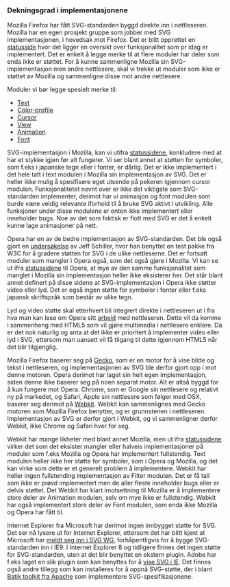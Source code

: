 
### Dekningsgrad i implementasjonene ###

Mozilla Firefox har fått SVG-standarden byggd direkte inn i nettleseren. Mozilla har
en egen prosjekt gruppe som jobber med SVG implementasjonen, i hovedsak mot Firefox.
Det er blitt opprettet en [statusside][7] hvor det ligger en oversikt over funksjonalitet
som pr idag er implementert. Det er enkelt å legge merke til at flere moduler har
deler som enda ikke er støttet. For å kunne sammenligne Mozilla sin SVG-implementasjon
men andre nettlesere, skal vi trekke ut moduler som ikke er støttet av Mozilla og
sammenligne disse mot andre nettlesere.

Moduler vi bør legge spesielt merke til:

 * [Text][1]
 * [Color-profile][2]
 * [Cursor][3]
 * [View][4]
 * [Animation][5]
 * [Font][6]

SVG-implementasjon i Mozilla, kan vi utifra [statussidene][7], konkludere med at har et
stykke igjen før alt fungerer. Vi ser blant annet at støtten for symboler, som f.eks i
japanske tegn eller i fonter, er dårlig. Det er ikke implementert i det hele tatt i text
modulen i Mozilla sin implementasjon av SVG. Det er heller ikke mulig å spesifisere eget
utsende på pekeren igjennom cursor modulen. Funksjonalitetet nevnt over er ikke det
viktigste som SVG-standarden implementer, derimot har vi animasjon og font modulen
som burde være veldig relevante iforhold til å bruke SVG aktivt i utvikling. Alle
funksjoner under disse modulene er enten ikke implementert eller inneholder bugs. 
Noe av det som faktisk er flott med SVG er det å enkelt kunne lage animasjoner på nett.

Opera har en av de bedre implementasjon av SVG-standarden. Det ble også gjort en
[undersøkelse][8] av Jeff Schiller, hvor han benyttet en test pakke fra W3C for å gradere
støtten for SVG i de ulike nettleserne. Det er fortsatt moduler som mangler i Opera også,
som det også gjøre i Mozilla. Vi kan se ut ifra [statussidene][9] til Opera, at
mye av den samme funksjonalitet som manglet i Mozilla sin implementasjon heller ikke
eksisterer her. Det står blant annet definert på disse sidene at SVG-implementasjon
i Opera ikke støtter video eller lyd. Det er også ingen støtte for symboler i fonter
eller f.eks japansk skriftspråk som består av ulike tegn.

Lyd og video støtte skal etterhvert bli integrert direkte i nettleseren ut i fra
hva man kan lese om Opera sitt [arbeid][10] med nettleseren. Dette vil da komme i
sammenheng med HTML5 som vil gjøre multimedia i nettlesere enklere. Da er det nok
naturlig og anta at det ikke er prioritert å implementer video eller lyd i SVG,
ettersom man uansett vil få tilgang til dette igjennom HTML5 når det blir tilgjenglig.

Mozilla Firefox baserer seg på [Gecko][11], som er en motor for å vise bilde og tekst i
nettleseren, og implementasjonen av SVG ble derfor gjort opp i mot denne motoren.
Opera derimot har laget sin helt egen implementasjon, siden denne ikke baserer seg
på noen separat motor. Alt er altså byggd for å kun fungere mot Opera. Chrome, som
er Google sin nettlesere og relativt ny på markedet, og Safari, Apple sin nettlesere
som følger med OSX, baserer seg derimot på [Webkit][12]. Webkit kan sammenlignes med
Gecko motoren som Mozilla Firefox benytter, og er grunnstenen i nettleseren. 
Implementasjon av SVG er derfor gjort i Webkit, og vi sammenligner derfor Webkit,
ikke Chrome og Safari hver for seg.

Webkit har mange likheter med blant annet Mozilla, men ut ifra [statussidene][13] virker
det som det eksister mangler eller halveis implementasjoner på moduler som f.eks Mozilla
og Opera har implementert fullstendig. Text modulen heller ikke her støtte for symboler,
som i Opera og Mozilla, og det kan virke som dette er et generelt problem å implementere.
Webkit har heller ingen fullstending implementasjon av Filter modulen. Det er få tall
som ikke er prøvd implementert men de aller fleste inneholder bugs eller er delvis
støttet. Det Webkit har klart imotsettning til Mozilla er å implementere store deler av
Animation modulen, selv om mye ikke er fullstendig. Webkit har også implementert store
deler av Font modulen, som enda ikke Mozilla og Opera har fått til.

Internet Explorer fra Microsoft har derimot ingen innbygget støtte for SVG.
Det ser nå lysere ut for Internet Explorer, ettersom det har blitt kjent at
Microsoft har [meldt seg inn i SVG WG][14], forhåpentligvis for å bygge
SVG-standarden inn i IE9. I Internet Explorer 8 og tidligere finnes det
ingen støtte for SVG-standarden, uten at det blir benyttet en ekstern
plugin. Adobe har f.eks laget en slik plugin som kan benyttes for å [vise
SVG i IE][15]. Det finnes også andre tillegg som kan installeres for å oppnå
SVG-støtte, der i blant [Batik toolkit fra Apache][16] som implementere
SVG-spesifikasjonene.

[1]: http://www.w3.org/TR/SVG11/text.html#text-mod
[2]: http://www.w3.org/TR/SVG11/color.html#color-profile-mod
[3]: http://www.w3.org/TR/SVG11/interact.html#cursor-mod
[4]: http://www.w3.org/TR/SVG11/linking.html#view-mod
[5]: http://www.w3.org/TR/SVG11/animate.html#animation-mod
[6]: http://www.w3.org/TR/SVG11/fonts.html#font-mod
[7]: http://www.mozilla.org/projects/svg/status.html
[8]: http://www.codedread.com/svg-support-table.html
[9]: http://www.opera.com/docs/specs/svg/
[10]: http://www.opera.com/docs/specs/presto25/html5/
[11]: https://developer.mozilla.org/en/Gecko
[12]: http://webkit.org/
[13]: http://webkit.org/projects/svg/status.xml
[14]: http://blogs.msdn.com/b/ie/archive/2010/01/05/microsoft-joins-w3c-svg-working-group.aspx "Microsoft joins W3C SVG Working Group, Microsoft IE Team Blog, 2010-01-05"
[15]: http://www.adobe.com/svg/viewer/install/
[16]: http://xmlgraphics.apache.org/batik/ "Batik Java SVG Toolkit, Apache Software Foundation, 2010-01-02"
